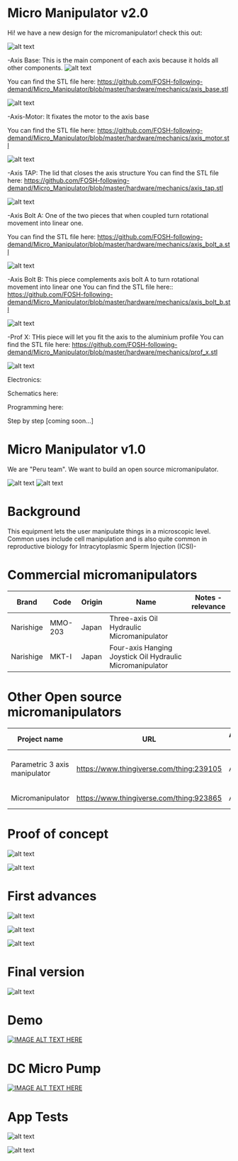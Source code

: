 # Micro Manipulator v2.0

Hi! we have a new design for the micromanipulator! check this out:

![alt text](https://raw.githubusercontent.com/FOSH-following-demand/Micro_Manipulator/master/hardware/mechanics/render.png)



-Axis Base: This is the main component of each axis because it holds all other components.
![alt text](https://raw.githubusercontent.com/FOSH-following-demand/Micro_Manipulator/master/hardware/mechanics/r2.png)

You can find the STL file here: https://github.com/FOSH-following-demand/Micro_Manipulator/blob/master/hardware/mechanics/axis_base.stl

![alt text](https://raw.githubusercontent.com/FOSH-following-demand/Micro_Manipulator/master/hardware/mechanics/r1.png)

-Axis-Motor: It fixates the motor to the axis base

You can find the STL file here: https://github.com/FOSH-following-demand/Micro_Manipulator/blob/master/hardware/mechanics/axis_motor.stl

![alt text](https://raw.githubusercontent.com/FOSH-following-demand/Micro_Manipulator/master/hardware/mechanics/r3.png)


-Axis TAP: The lid that closes the axis structure
You can find the STL file here: https://github.com/FOSH-following-demand/Micro_Manipulator/blob/master/hardware/mechanics/axis_tap.stl

![alt text](https://raw.githubusercontent.com/FOSH-following-demand/Micro_Manipulator/master/hardware/mechanics/r4.png)

-Axis Bolt A: One of the two pieces that when coupled turn rotational movement into linear one. 

You can find the STL file here: https://github.com/FOSH-following-demand/Micro_Manipulator/blob/master/hardware/mechanics/axis_bolt_a.stl

![alt text](https://raw.githubusercontent.com/FOSH-following-demand/Micro_Manipulator/master/hardware/mechanics/r5.png)


-Axis Bolt B: This piece complements axis bolt A to turn rotational movement into linear one 
You can find the STL file here:: https://github.com/FOSH-following-demand/Micro_Manipulator/blob/master/hardware/mechanics/axis_bolt_b.stl

![alt text](https://raw.githubusercontent.com/FOSH-following-demand/Micro_Manipulator/master/hardware/mechanics/r6.png)

-Prof X: THis piece will let you fit the axis to the aluminium profile 
You can find the STL file here: https://github.com/FOSH-following-demand/Micro_Manipulator/blob/master/hardware/mechanics/prof_x.stl

![alt text](https://raw.githubusercontent.com/FOSH-following-demand/Micro_Manipulator/master/hardware/mechanics/r7.png)

Electronics:

Schematics here:


Programming here: 



Step by step [coming soon...]











# Micro Manipulator v1.0

We are "Peru team". We want to build an open source micromanipulator. 

![alt text](https://raw.githubusercontent.com/FOSH-following-demand/Micro_Manipulator/master/documentation/building/Figures/gif1.gif) ![alt text](https://raw.githubusercontent.com/FOSH-following-demand/Micro_Manipulator/master/documentation/building/Figures/gif2.gif)

# Background 
This equipment lets the user manipulate things in a microscopic level. Common uses include cell manipulation and is also quite common in reproductive biology for Intracytoplasmic Sperm Injection (ICSI)-

# Commercial micromanipulators
| Brand         | Code          |Origin             |  Name         | Notes - relevance | 
| ------------- | ------------- | ----------------- | -------------- | --------------    |
| Narishige     | MMO-203       | Japan             | Three-axis Oil Hydraulic Micromanipulator|   |
| Narishige     |   MKT-I       |   Japan           |    Four-axis Hanging Joystick Oil Hydraulic Micromanipulator|    |


# Other Open source micromanipulators
| Project name  | URL           | Active/Not active | Notes - relevance |
| ------------- | ------------- | ----------------- | -------------- |
| Parametric 3 axis manipulator | https://www.thingiverse.com/thing:239105 | Active |  Micromanipulator e.g. for use in a laboratory setting |
| Micromanipulator  | https://www.thingiverse.com/thing:923865 | Active |  3D printable 3 axis |



# Proof of concept

![alt text](https://raw.githubusercontent.com/FOSH-following-demand/Micro_Manipulator/master/documentation/First_Design.png)

![alt text](https://raw.githubusercontent.com/FOSH-following-demand/Micro_Manipulator/master/documentation/First_Design_2.png)



# First advances

![alt text](https://raw.githubusercontent.com/FOSH-following-demand/Micro_Manipulator/master/documentation/3%20ejes.jpg)

![alt text](https://raw.githubusercontent.com/FOSH-following-demand/Micro_Manipulator/master/documentation/1eje.jpg)

![alt text](https://raw.githubusercontent.com/FOSH-following-demand/Micro_Manipulator/master/documentation/1eje2.jpg)

# Final version

![alt text](https://raw.githubusercontent.com/FOSH-following-demand/Micro_Manipulator/master/documentation/building/Figures/Fig_Final_1.jpg)

# Demo

[![IMAGE ALT TEXT HERE](http://img.youtube.com/vi/eaM0OVvJmCg/0.jpg)](https://www.youtube.com/watch?v=eaM0OVvJmCg)


# DC Micro Pump 

[![IMAGE ALT TEXT HERE](http://img.youtube.com/vi/rROfGqbosEs/0.jpg)](https://www.youtube.com/watch?v=rROfGqbosEs)

# App Tests

![alt text](https://raw.githubusercontent.com/FOSH-following-demand/Micro_Manipulator/master/documentation/building/Figures/cam_mic.jpg)

![alt text](https://raw.githubusercontent.com/FOSH-following-demand/Micro_Manipulator/master/documentation/building/Figures/cam_mic2.jpg)


